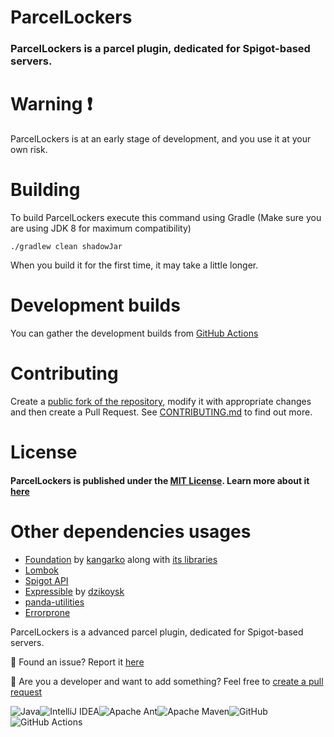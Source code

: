 # ParcelLockers

### ParcelLockers is a parcel plugin, dedicated for Spigot-based servers.

# Warning ❗

ParcelLockers is at an early stage of development, and you use it at your own risk.

# Building

To build ParcelLockers execute this command using Gradle (Make sure you are using JDK 8 for maximum compatibility)

`./gradlew clean shadowJar`

When you build it for the first time, it may take a little longer.

# Development builds

You can gather the development builds from [GitHub Actions](https://github.com/Jakubk15/ParcelLockers/actions)

# Contributing

Create a [public fork of the repository](https://github.com/Jakubk15/ParcelLockers/fork), modify it with appropriate
changes and then create a Pull Request.
See [CONTRIBUTING.md](https://github.com/Jakubk15/ParcelLockers/blob/master/.github/CONTRIBUTING.md) to find out more.

# License

#### ParcelLockers is published under the [MIT License](https://github.com/Jakubk15/ParcelLockers/blob/master/LICENSE). Learn more about it [here](https://choosealicense.com/licenses/mit/)

# Other dependencies usages

- [Foundation](https://github.com/kangarko/Foundation) by [kangarko](https://github.com/kangarko) along
  with [its libraries](https://bitbucket.org/kangarko/libraries/src/master/)
- [Lombok](https://projectlombok.org)
- [Spigot API](https://www.spigotmc.org/wiki/spigot-maven/)
- [Expressible](https://github.com/dzikoysk/expressible) by [dzikoysk](https://github.com/dzikoysk)
- [panda-utilities](https://github.com/panda-lang/panda)
- [Errorprone](https://github.com/google/error-prone)

ParcelLockers is a advanced parcel plugin, dedicated for Spigot-based servers.

🚫 Found an issue? Report it [here](https://github.com/Jakubk15/ParcelLockers/issues)

🧩 Are you a developer and want to add something? Feel free
to [create a pull request](https://github.com/Jakubk15/ParcelLockers/pulls)

![Java](https://img.shields.io/badge/java-%23ED8B00.svg?style=for-the-badge&logo=java&logoColor=white)![IntelliJ IDEA](https://img.shields.io/badge/IntelliJIDEA-000000.svg?style=for-the-badge&logo=intellij-idea&logoColor=white)![Apache Ant](https://img.shields.io/badge/Apache%20Ant-A81C7D?style=for-the-badge&logo=Apache%20Ant&logoColor=white)![Apache Maven](https://img.shields.io/badge/Apache%20Maven-C71A36?style=for-the-badge&logo=Apache%20Maven&logoColor=white)![GitHub](https://img.shields.io/badge/github-%23121011.svg?style=for-the-badge&logo=github&logoColor=white)![GitHub Actions](https://img.shields.io/badge/github%20actions-%232671E5.svg?style=for-the-badge&logo=githubactions&logoColor=white)
